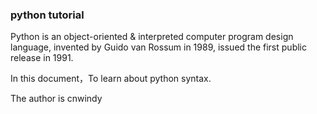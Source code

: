 ### python tutorial

Python is an object-oriented & interpreted computer program design language, invented by Guido van Rossum in 1989, 
issued the first public release in 1991.

In this document，To learn about python syntax.

The author is cnwindy


